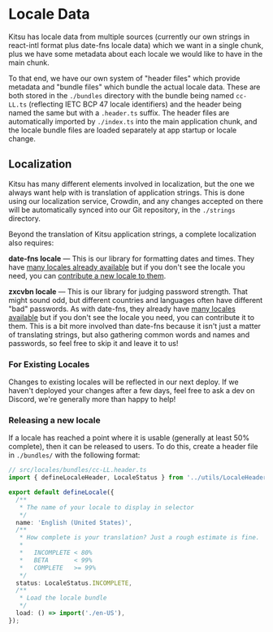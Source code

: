 # Locale Data

Kitsu has locale data from multiple sources (currently our own strings in react-intl format plus
date-fns locale data) which we want in a single chunk, plus we have some metadata about each locale
we would like to have in the main chunk.

To that end, we have our own system of "header files" which provide metadata and "bundle files"
which bundle the actual locale data. These are both stored in the `./bundles` directory with the
bundle being named `cc-LL.ts` (reflecting IETC BCP 47 locale identifiers) and the header being named
the same but with a `.header.ts` suffix. The header files are automatically imported by `./index.ts`
into the main application chunk, and the locale bundle files are loaded separately at app startup or
locale change.

## Localization

Kitsu has many different elements involved in localization, but the one we always want help with is
translation of application strings. This is done using our localization service, Crowdin, and any
changes accepted on there will be automatically synced into our Git repository, in the `./strings`
directory.

Beyond the translation of Kitsu application strings, a complete localization also requires:

**date-fns locale** — This is our library for formatting dates and times. They have [many locales
already available][date-fns-locales] but if you don't see the locale you need, you can [contribute a
new locale to them][date-fns-locale-contrib].

[date-fns-locales]: https://github.com/date-fns/date-fns/tree/master/src/locale
[date-fns-locale-contrib]: https://date-fns.org/v2.25.0/docs/I18n-Contribution-Guide

**zxcvbn locale** — This is our library for judging password strength. That might sound odd, but
different countries and languages often have different "bad" passwords. As with date-fns, they
already have [many locales available][zxcvbn-locales] but if you don't see the locale you need, you
can contribute it to them. This is a bit more involved than date-fns because it isn't just a matter
of translating strings, but also gathering common words and names and passwords, so feel free to
skip it and leave it to us!

[zxcvbn-locales]: https://zxcvbn-ts.github.io/zxcvbn/guide/languages/

### For Existing Locales

Changes to existing locales will be reflected in our next deploy. If we haven't deployed your
changes after a few days, feel free to ask a dev on Discord, we're generally more than happy to
help!

### Releasing a new locale

If a locale has reached a point where it is usable (generally at least 50% complete), then it can be
released to users. To do this, create a header file in `./bundles/` with the following format:

```typescript
// src/locales/bundles/cc-LL.header.ts
import { defineLocaleHeader, LocaleStatus } from '../utils/LocaleHeader';

export default defineLocale({
  /**
   * The name of your locale to display in selector
   */
  name: 'English (United States)',
  /**
   * How complete is your translation? Just a rough estimate is fine.
   *
   *   INCOMPLETE < 80%
   *   BETA       < 99%
   *   COMPLETE   >= 99%
   */
  status: LocaleStatus.INCOMPLETE,
  /**
   * Load the locale bundle
   */
  load: () => import('./en-US'),
});
```
